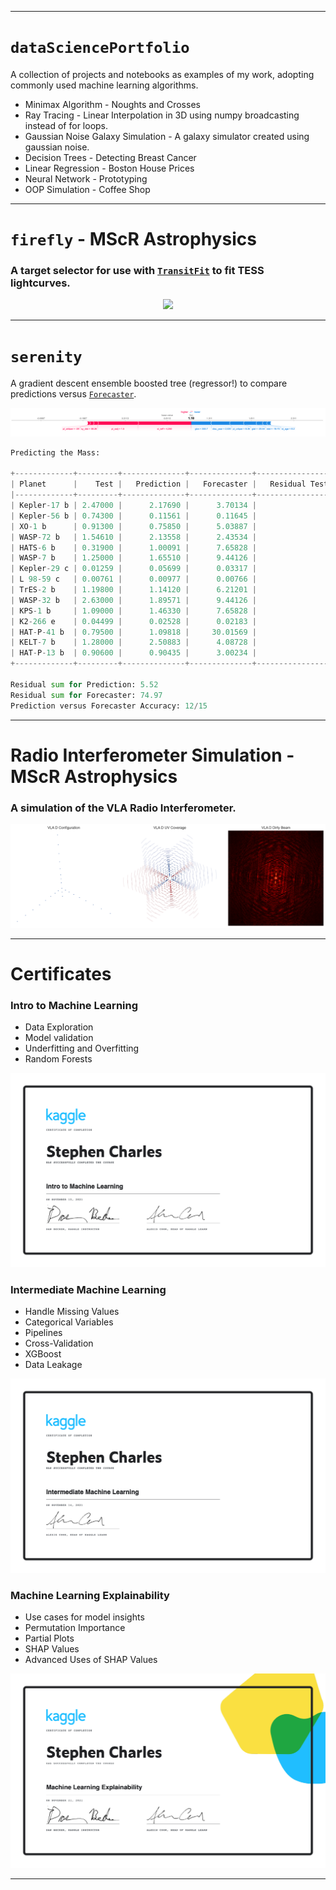 ***
# **`dataSciencePortfolio`**
A collection of projects and notebooks as examples of my work, adopting commonly used machine learning algorithms.
- Minimax Algorithm \- Noughts and Crosses
- Ray Tracing \- Linear Interpolation in 3D using numpy broadcasting instead of for loops.
- Gaussian Noise Galaxy Simulation \- A galaxy simulator created using gaussian noise.
- Decision Trees - Detecting Breast Cancer
- Linear Regression - Boston House Prices
- Neural Network - Prototyping
- OOP Simulation - Coffee Shop
***
# **`firefly` - MScR Astrophysics**
### A target selector for use with [`TransitFit`](https://github.com/joshjchayes/TransitFit) to fit TESS lightcurves.
<p align="center">
  <img src="https://raw.githubusercontent.com/sourestdeeds/firefly/main/firefly/data/filter_0.png?token=ACSJ3D7C7KDFPAFUZD7RNULAK7E6A">
</p>

***

# **`serenity`**

A gradient descent ensemble boosted tree (regressor!) to compare predictions versus [`Forecaster`](https://github.com/chenjj2/forecaster). 

<p align="center">
  <img src="https://github.com/sourestdeeds/dataSciencePortfolio/blob/main/Project%20Serenity/shap2.png">
</p>

```python
Predicting the Mass:

+-------------+---------+--------------+--------------+----------------------------+----------------------------+---------------------------+
| Planet      |    Test |   Prediction |   Forecaster |   Residual Test-Prediction |   Residual Test-Forecaster | Prediction < Forecaster   |
|-------------+---------+--------------+--------------+----------------------------+----------------------------+---------------------------|
| Kepler-17 b | 2.47000 |      2.17690 |      3.70134 |                    0.29310 |                    1.23134 | True                      |
| Kepler-56 b | 0.74300 |      0.11561 |      0.11645 |                    0.62739 |                    0.62655 | False                     |
| XO-1 b      | 0.91300 |      0.75850 |      5.03887 |                    0.15450 |                    4.12587 | True                      |
| WASP-72 b   | 1.54610 |      2.13558 |      2.43534 |                    0.58948 |                    0.88924 | True                      |
| HATS-6 b    | 0.31900 |      1.00091 |      7.65828 |                    0.68191 |                    7.33928 | True                      |
| WASP-7 b    | 1.25000 |      1.65510 |      9.44126 |                    0.40510 |                    8.19126 | True                      |
| Kepler-29 c | 0.01259 |      0.05699 |      0.03317 |                    0.04440 |                    0.02058 | False                     |
| L 98-59 c   | 0.00761 |      0.00977 |      0.00766 |                    0.00216 |                    0.00005 | False                     |
| TrES-2 b    | 1.19800 |      1.14120 |      6.21201 |                    0.05680 |                    5.01401 | True                      |
| WASP-32 b   | 2.63000 |      1.89571 |      9.44126 |                    0.73429 |                    6.81126 | True                      |
| KPS-1 b     | 1.09000 |      1.46330 |      7.65828 |                    0.37330 |                    6.56828 | True                      |
| K2-266 e    | 0.04499 |      0.02528 |      0.02183 |                    0.01971 |                    0.02316 | True                      |
| HAT-P-41 b  | 0.79500 |      1.09818 |     30.01569 |                    0.30318 |                   29.22069 | True                      |
| KELT-7 b    | 1.28000 |      2.50883 |      4.08728 |                    1.22883 |                    2.80728 | True                      |
| HAT-P-13 b  | 0.90600 |      0.90435 |      3.00234 |                    0.00165 |                    2.09634 | True                      |
+-------------+---------+--------------+--------------+----------------------------+----------------------------+---------------------------+

Residual sum for Prediction: 5.52
Residual sum for Forecaster: 74.97
Prediction versus Forecaster Accuracy: 12/15
```


***
# Radio Interferometer Simulation - MScR Astrophysics
### A simulation of the VLA Radio Interferometer.
   
<p align="center">
  <img src="https://github.com/sourestdeeds/dataSciencePortfolio/blob/main/Radio%20Interferometer%20Simulation/output1.png">
</p>

***
# Certificates

### Intro to Machine Learning

- Data Exploration
- Model validation
- Underfitting and Overfitting
- Random Forests

<p align="center">
  <img src="https://github.com/sourestdeeds/dataSciencePortfolio/blob/main/Certificates/Stephen%20Charles%20-%20Intro%20to%20Machine%20Learning.png">
</p>

### Intermediate Machine Learning

- Handle Missing Values
- Categorical Variables
- Pipelines
- Cross-Validation
- XGBoost
- Data Leakage

<p align="center">
  <img src="https://github.com/sourestdeeds/dataSciencePortfolio/blob/main/Certificates/Stephen%20Charles%20-%20Intermediate%20Machine%20Learning.png">
</p>

### Machine Learning Explainability

- Use cases for model insights
- Permutation Importance
- Partial Plots
- SHAP Values
- Advanced Uses of SHAP Values

<p align="center">
  <img src="https://github.com/sourestdeeds/dataSciencePortfolio/blob/main/Certificates/Stephen%20Charles%20-%20Machine%20Learning%20Explainability.png">
</p>

***

